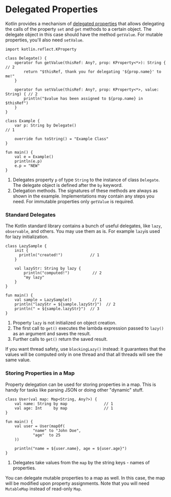 # Delegated Properties

Kotlin provides a mechanism of [delegated properties](http://kotlinlang.org/docs/reference/delegated-properties.html) that allows delegating the calls of the property `set` and `get` methods to a certain object.
The delegate object in this case should have the method `getValue`. For mutable properties, you'll also need `setValue`.

```run-kotlin
import kotlin.reflect.KProperty

class Delegate() {
    operator fun getValue(thisRef: Any?, prop: KProperty<*>): String {        // 2     
        return "$thisRef, thank you for delegating '${prop.name}' to me!"
    }

    operator fun setValue(thisRef: Any?, prop: KProperty<*>, value: String) { // 2
        println("$value has been assigned to ${prop.name} in $thisRef")
    }
}

class Example {
    var p: String by Delegate()                                               // 1

    override fun toString() = "Example Class"
}

fun main() {
    val e = Example()
    println(e.p)
    e.p = "NEW"
}
```

1. Delegates property `p` of type `String` to the instance of class `Delegate`. The delegate object is defined after the `by` keyword.
2. Delegation methods. The signatures of these methods are always as shown in the example. Implementations may contain any steps you need. For immutable properties only `getValue` is required.

### Standard Delegates 

The Kotlin standard library contains a bunch of useful delegates, like `lazy`, `observable`, and others. You may use them as is.
For example `lazy`is used for lazy initialization.

```run-kotlin
class LazySample {
    init {
      println("created!")            // 1
    }
    
    val lazyStr: String by lazy {
        println("computed!")          // 2
        "my lazy"
    }
}

fun main() {
    val sample = LazySample()         // 1
    println("lazyStr = ${sample.lazyStr}")  // 2
    println(" = ${sample.lazyStr}")  // 3
}
```

 1. Property `lazy` is not initialized on object creation.
 2. The first call to `get()` executes the lambda expression passed to `lazy()` as an argument and saves the result.
 3. Further calls to `get()` return the saved result.

 If you want thread safety, use `blockingLazy()` instead: it guarantees that the values will be computed only in one thread and that all threads will see the same value.

### Storing Properties in a Map

Property delegation can be used for storing properties in a map. This is handy for tasks like parsing JSON
or doing other "dynamic" stuff.

```run-kotlin
class User(val map: Map<String, Any?>) {
    val name: String by map                // 1
    val age: Int     by map                // 1
}

fun main() {
    val user = User(mapOf(
            "name" to "John Doe",
            "age"  to 25
    ))

    println("name = ${user.name}, age = ${user.age}")
}
```

1. Delegates take values from the `map` by the string keys - names of properties.

You can delegate mutable properties to a map as well. In this case, the map will be modified upon property assignments. Note that you will need `MutableMap` instead of read-only `Map`.
